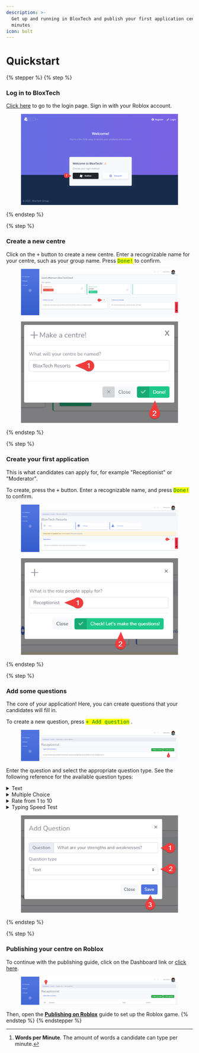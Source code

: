 ```yaml
---
description: >-
  Get up and running in BloxTech and publish your first application centre in
  minutes
icon: bolt
---
```


# Quickstart

{% stepper %}
{% step %}
### Log in to BloxTech

[Click here](https://bloxtech.tech/admin/index.php) to go to the login page. Sign in with your Roblox account.

<figure><img src="../.gitbook/assets/image (1).png" alt=""><figcaption></figcaption></figure>
{% endstep %}

{% step %}
### Create a new centre

Click on the <kbd>+</kbd> button to create a new centre. Enter a recognizable name for your centre, such as your group name. Press <kbd><mark style="color:green;">Done!<mark style="color:green;"></kbd> to confirm.

<figure><img src="../.gitbook/assets/image (2).png" alt=""><figcaption></figcaption></figure>

<figure><img src="../.gitbook/assets/image (3).png" alt=""><figcaption></figcaption></figure>
{% endstep %}

{% step %}
### Create your first application

This is what candidates can apply for, for example "Receptionist" or "Moderator".

To create, press the <kbd>+</kbd> button. Enter a recognizable name, and press <kbd><mark style="color:green;">Done!<mark style="color:green;"></kbd> to confirm.

<figure><img src="../.gitbook/assets/image (4).png" alt=""><figcaption></figcaption></figure>

<figure><img src="../.gitbook/assets/image (5).png" alt=""><figcaption></figcaption></figure>
{% endstep %}

{% step %}
### Add some questions

The core of your application! Here, you can create questions that your candidates will fill in.

To create a new question, press <kbd><mark style="color:green;">+ Add question<mark style="color:green;"></kbd> .&#x20;

<figure><img src="../.gitbook/assets/image (6).png" alt=""><figcaption></figcaption></figure>

Enter the question and select the appropriate question type. See the following reference for the available question types:

<details>

<summary>Text</summary>

Questions of this type are open-ended. The candidate can write their answer freely in a textbox.

![](<../.gitbook/assets/image (9).png>)

</details>

<details>

<summary>Multiple Choice</summary>

Questions of this type can be answered with up to three options that you specify.

![](<../.gitbook/assets/image (10).png>)

</details>

<details>

<summary>Rate from 1 to 10</summary>

Questions of this type can be answered with a number from 1 to 10.

![](<../.gitbook/assets/image (11).png>)

</details>

<details>

<summary>Typing Speed Test</summary>

Questions of this type will contain a series of random words to measure the WPM[^1] of the candidate. These tests can only be taken on a computer.

![](<../.gitbook/assets/image (14).png>)

</details>

<figure><img src="../.gitbook/assets/image (7).png" alt=""><figcaption></figcaption></figure>


{% endstep %}

{% step %}
### Publishing your centre on Roblox

To continue with the publishing guide, click on the Dashboard link or [click here](https://bloxtech.tech/admin/applications).&#x20;

<figure><img src="../.gitbook/assets/image (16).png" alt=""><figcaption></figcaption></figure>

Then, open the [**Publishing on Roblox**](publishing-on-roblox.md) guide to set up the Roblox game.
{% endstep %}
{% endstepper %}

[^1]: **Words per Minute**. The amount of words a candidate can type per minute.
